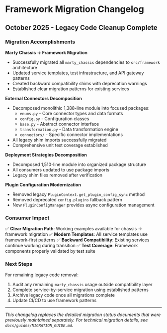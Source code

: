# Framework Migration Changelog

## October 2025 - Legacy Code Cleanup Complete

### Migration Accomplishments

**Marty Chassis → Framework Migration**
- Successfully migrated all `marty_chassis` dependencies to `src/framework` architecture
- Updated service templates, test infrastructure, and API gateway patterns
- Created backward compatibility shims with deprecation warnings
- Established clear migration patterns for existing services

**External Connectors Decomposition**
- Decomposed monolithic 1,388-line module into focused packages:
  - `enums.py` - Core connector types and data formats
  - `config.py` - Configuration classes
  - `base.py` - Abstract connector interface
  - `transformation.py` - Data transformation engine
  - `connectors/` - Specific connector implementations
- All legacy shim imports successfully migrated
- Comprehensive unit test coverage established

**Deployment Strategies Decomposition**
- Decomposed 1,510-line module into organized package structure
- All consumers updated to use package imports
- Legacy shim files removed after verification

**Plugin Configuration Modernization**
- Removed legacy `PluginContext.get_plugin_config_sync` method
- Removed deprecated `config.plugins` fallback pattern
- New `PluginConfigManager` provides async configuration management

### Consumer Impact

✅ **Clear Migration Path**: Working examples available for chassis → framework migration
✅ **Modern Templates**: All service templates use framework-first patterns
✅ **Backward Compatibility**: Existing services continue working during transition
✅ **Test Coverage**: Framework components properly validated by test suite

### Next Steps

For remaining legacy code removal:
1. Audit any remaining `marty_chassis` usage outside compatibility layer
2. Complete service-by-service migration using established patterns
3. Archive legacy code once all migrations complete
4. Update CI/CD to use framework patterns

---

*This changelog replaces the detailed migration status documents that were previously maintained separately. For technical migration details, see `docs/guides/MIGRATION_GUIDE.md`.*
